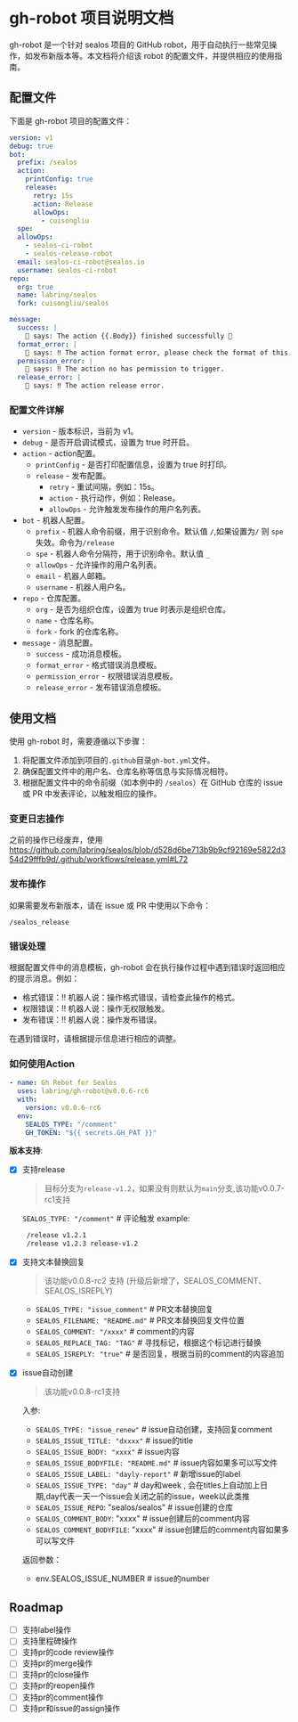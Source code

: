 # gh-robot 项目说明文档

gh-robot 是一个针对 sealos 项目的 GitHub robot，用于自动执行一些常见操作，如发布新版本等。本文档将介绍该 robot 的配置文件，并提供相应的使用指南。

## 配置文件

下面是 gh-robot 项目的配置文件：

```yaml
version: v1
debug: true
bot:
  prefix: /sealos
  action:
    printConfig: true
    release:
      retry: 15s
      action: Release
      allowOps:
        - cuisongliu
  spe: _
  allowOps:
    - sealos-ci-robot
    - sealos-release-robot
  email: sealos-ci-robot@sealos.io
  username: sealos-ci-robot
repo:
  org: true
  name: labring/sealos
  fork: cuisongliu/sealos

message:
  success: |
    🤖 says: The action {{.Body}} finished successfully 🎉
  format_error: |
    🤖 says: ‼️ The action format error, please check the format of this action.
  permission_error: |
    🤖 says: ‼️ The action no has permission to trigger.
  release_error: |
    🤖 says: ‼️ The action release error.

```

### 配置文件详解

- `version` - 版本标识，当前为 v1。
- `debug` - 是否开启调试模式，设置为 true 时开启。
- `action` \- action配置。
   - `printConfig` - 是否打印配置信息，设置为 true 时打印。
   - `release` \- 发布配置。
       - `retry` - 重试间隔，例如：15s。
       - `action` - 执行动作，例如：Release。
       - `allowOps` - 允许触发发布操作的用户名列表。
- `bot` \- 机器人配置。
   - `prefix` - 机器人命令前缀，用于识别命令。默认值 `/`,如果设置为`/` 则 `spe` 失效。命令为`/release`
   - `spe` - 机器人命令分隔符，用于识别命令。默认值 `_`
   - `allowOps` - 允许操作的用户名列表。
   - `email` - 机器人邮箱。
   - `username` - 机器人用户名。
- `repo` \- 仓库配置。
   - `org` - 是否为组织仓库，设置为 true 时表示是组织仓库。
   - `name` - 仓库名称。
   - `fork` - fork 的仓库名称。
- `message` \- 消息配置。
   - `success` - 成功消息模板。
   - `format_error` - 格式错误消息模板。
   - `permission_error` - 权限错误消息模板。
   - `release_error` - 发布错误消息模板。

## 使用文档

使用 gh-robot 时，需要遵循以下步骤：

1. 将配置文件添加到项目的`.github`目录` gh-bot.yml `文件。
2. 确保配置文件中的用户名、仓库名称等信息与实际情况相符。
3. 根据配置文件中的命令前缀（如本例中的 `/sealos`）在 GitHub 仓库的 issue 或 PR 中发表评论，以触发相应的操作。

### 变更日志操作

之前的操作已经废弃，使用 https://github.com/labring/sealos/blob/d528d6be713b9b9cf92169e5822d354d29fffb9d/.github/workflows/release.yml#L72



### 发布操作

如果需要发布新版本，请在 issue 或 PR 中使用以下命令：

```
/sealos_release
```

### 错误处理

根据配置文件中的消息模板，gh-robot 会在执行操作过程中遇到错误时返回相应的提示消息。例如：

- 格式错误：‼️ 机器人说：操作格式错误，请检查此操作的格式。
- 权限错误：‼️ 机器人说：操作无权限触发。
- 发布错误：‼️ 机器人说：操作发布错误。

在遇到错误时，请根据提示信息进行相应的调整。


### 如何使用Action

```yaml
- name: Gh Rebot for Sealos
  uses: labring/gh-robot@v0.0.6-rc6
  with:
    version: v0.0.6-rc6
  env:
    SEALOS_TYPE: "/comment"
    GH_TOKEN: "${{ secrets.GH_PAT }}"
```
**版本支持**: 

- [x] 支持release
  > 目标分支为`release-v1.2`，如果没有则默认为`main`分支,该功能v0.0.7-rc1支持
  
  `SEALOS_TYPE: "/comment"` # 评论触发
  example:
  ```markdown
   /release v1.2.1
   /release v1.2.3 release-v1.2 
  ```
  
- [x] 支持文本替换回复
  > 该功能v0.0.8-rc2 支持 (升级后新增了，SEALOS_COMMENT、SEALOS_ISREPLY)
  - `SEALOS_TYPE: "issue_comment"` # PR文本替换回复
  - `SEALOS_FILENAME: "README.md"` # PR文本替换回复文件位置
  - `SEALOS_COMMENT: "/xxxx"` # comment的内容
  - `SEALOS_REPLACE_TAG: "TAG"` # 寻找标记，根据这个标记进行替换
  - `SEALOS_ISREPLY: "true"` # 是否回复，根据当前的comment的内容追加

- [x] issue自动创建
  > 该功能v0.0.8-rc1支持

  入参:

  - `SEALOS_TYPE: "issue_renew"` # issue自动创建，支持回复comment
  - `SEALOS_ISSUE_TITLE: "dxxxx"` # issue的title
  - `SEALOS_ISSUE_BODY: "xxxx"` # issue内容
  - `SEALOS_ISSUE_BODYFILE: "README.md"` # issue内容如果多可以写文件
  - `SEALOS_ISSUE_LABEL: "dayly-report"` # 新增issue的label
  - `SEALOS_ISSUE_TYPE: "day"` # day和week , 会在titles上自动加上日期,day代表一天一个issue会关闭之前的issue，week以此类推
  - `SEALOS_ISSUE_REPO`: "sealos/sealos" # issue创建的仓库
  - `SEALOS_COMMENT_BODY`: "xxxx" # issue创建后的comment内容
  - `SEALOS_COMMENT_BODYFILE`: "xxxx" # issue创建后的comment内容如果多可以写文件
  
  返回参数：
  
  - env.SEALOS_ISSUE_NUMBER # issue的number

## Roadmap

- [ ] 支持label操作
- [ ] 支持里程碑操作
- [ ] 支持pr的code review操作
- [ ] 支持pr的merge操作
- [ ] 支持pr的close操作
- [ ] 支持pr的reopen操作
- [ ] 支持pr的comment操作
- [ ] 支持pr和issue的assign操作
